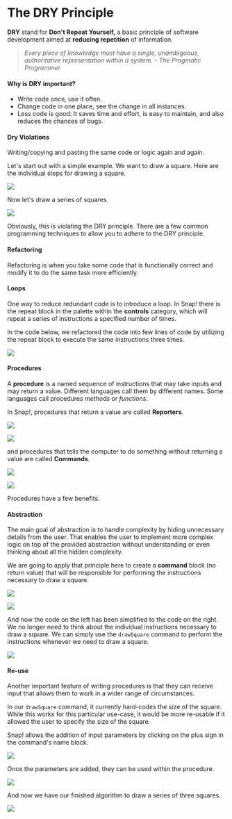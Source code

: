 # The DRY Principle

 **DRY** stand for **Don't Repeat Yourself,** a basic principle of software development aimed at **reducing repetition** of information.

> _Every piece of knowledge must have a single, unambiguous, authoritative representation within a system. - The Pragmatic Programmer_

#### Why is DRY important?

* Write code once, use it often.
* Change code in one place, see the change in all instances.
* Less code is good: It saves time and effort, is easy to maintain, and also reduces the chances of bugs.

#### Dry Violations

Writing/copying and pasting the same code or logic again and again.

Let's start out with a simple example. We want to draw a square. Here are the individual steps for drawing a square.

![](.gitbook/assets/image%20%2843%29.png)

Now let's draw a series of squares.

![](.gitbook/assets/image%20%2816%29.png)

Obviously, this is violating the DRY principle. There are a few common programming techniques to allow you to adhere to the DRY principle.

#### Refactoring

Refactoring is when you take some code that is functionally correct and modify it to do the same task more efficiently.

#### Loops

One way to reduce redundant code is to introduce a loop. In Snap! there is the repeat block in the palette within the **controls** category, which will repeat a series of instructions a specified number of times. 

In the code below, we refactored the code into few lines of code by utilizing the repeat block to execute the same instructions three times.

![](.gitbook/assets/image%20%2813%29.png)

#### Procedures

A **procedure** is a named sequence of instructions that may take inputs and may return a value. Different languages call them by different names. Some languages call procedures _methods_ or _functions_. 

In Snap!, procedures that return a value are called **Reporters**. 

![](.gitbook/assets/image%20%2847%29.png)

![](.gitbook/assets/image%20%2846%29.png)

and procedures that tells the computer to do something without returning a value are called **Commands**.

![](.gitbook/assets/image%20%2830%29.png)

![](.gitbook/assets/image%20%2828%29.png)

Procedures have a few benefits.

#### Abstraction

The main goal of abstraction is to handle complexity by hiding unnecessary details from the user. That enables the user to implement more complex logic on top of the provided abstraction without understanding or even thinking about all the hidden complexity.

We are going to apply that principle here to create a **command** block \(no return value\) that will be responsible for performing the instructions necessary to draw a square.

![](.gitbook/assets/image%20%2823%29.png)

![](.gitbook/assets/image%20%285%29.png)

And now the code on the left has been simplified to the code on the right. We no longer need to think about the individual instructions necessary to draw a square. We can simply use the `drawSquare` command to perform the instructions whenever we need to draw a square.

![](.gitbook/assets/image%20%2815%29.png)

#### Re-use

Another important feature of writing procedures is that they can receive input that allows them to work in a wider range of circumstances.

In our `drawSquare` command, it currently hard-codes the size of the square. While this works for this particular use-case, it would be more re-usable if it allowed the user to specify the size of the square.

Snap! allows the addition of input parameters by clicking on the plus sign in the command's name block.

![](.gitbook/assets/image%20%2811%29.png)

Once the parameters are added, they can be used within the procedure.

![](.gitbook/assets/image%20%2822%29.png)

And now we have our finished algorithm to draw a series of three squares.

![](.gitbook/assets/image%20%2824%29.png)

